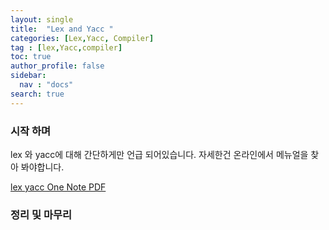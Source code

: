 ```yaml
---
layout: single
title:  "Lex and Yacc "
categories: [Lex,Yacc, Compiler]
tag : [lex,Yacc,compiler]
toc: true
author_profile: false
sidebar:
  nav : "docs"
search: true
---
```


### 시작 하며 

lex 와 yacc에 대해 간단하게만 언급 되어있습니다. 자세한건 온라인에서 메뉴얼을 찾아 봐야합니다. 



<a href="{{site.url}}/pdfs/LEX_Yacc.pdf">lex yacc One Note PDF</a>




### 정리 및 마무리


